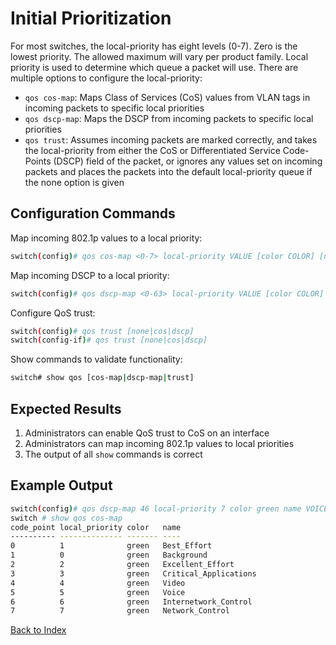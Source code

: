 # Initial Prioritization 

For most switches, the local-priority has eight levels (0-7). Zero is the lowest priority. The allowed maximum will vary per product family. Local priority is used to determine which queue a packet will use. There are multiple options to configure the local-priority:
 
* `qos cos-map`: Maps Class of Services (CoS) values from VLAN tags in incoming packets to specific local priorities 
* `qos dscp-map`: Maps the DSCP from incoming packets to specific local priorities 
* `qos trust`: Assumes incoming packets are marked correctly, and takes the local-priority from either the CoS or Differentiated Service Code-Points (DSCP) field of the packet, or ignores any values set on incoming packets and places the packets into the default local-priority queue if the none option is given 

## Configuration Commands 

Map incoming 802.1p values to a local priority: 

```bash
switch(config)# qos cos-map <0-7> local-priority VALUE [color COLOR] [name NAME]
```

Map incoming DSCP to a local priority:

```bash
switch(config)# qos dscp-map <0-63> local-priority VALUE [color COLOR] [name NAME]
```

Configure QoS trust: 

```bash
switch(config)# qos trust [none|cos|dscp]
switch(config-if)# qos trust [none|cos|dscp]
```

Show commands to validate functionality:  

```bash
switch# show qos [cos-map|dscp-map|trust]
```

## Expected Results 

1. Administrators can enable QoS trust to CoS on an interface
2. Administrators can map incoming 802.1p values to local priorities
3. The output of all `show` commands is correct
 
 
## Example Output 

```bash
switch(config)# qos dscp-map 46 local-priority 7 color green name VOICE
switch # show qos cos-map
code_point local_priority color   name
---------- -------------- ------- ----
0          1              green   Best_Effort
1          0              green   Background
2          2              green   Excellent_Effort
3          3              green   Critical_Applications
4          4              green   Video
5          5              green   Voice
6          6              green   Internetwork_Control
7          7              green   Network_Control
```

[Back to Index](../index.md)